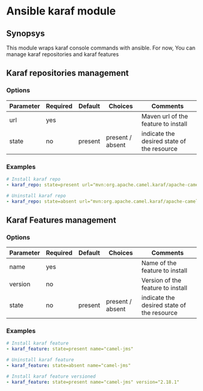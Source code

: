 # Ansible karaf module

## Synopsys

This module wraps karaf console commands with ansible.
For now, You can manage karaf repositories and karaf features

## Karaf repositories management

### Options

| Parameter     | Required      | Default       | Choices           | Comments      |
| ------------- | ------------- | ------------- | ----------------- | ------------- |
| url           | yes           |               |                   | Maven url of the feature to install |
| state         | no            | present       |  present / absent | indicate the desired state of the resource |

### Examples

```yaml
# Install karaf repo
- karaf_repo: state=present url="mvn:org.apache.camel.karaf/apache-camel/2.18.1/xml/features"

# Uninstall karaf repo
- karaf_repo: state=absent url="mvn:org.apache.camel.karaf/apache-camel/2.18.1/xml/features"
```

## Karaf Features management

### Options

| Parameter     | Required      | Default       | Choices       | Comments      |
| ------------- | ------------- | ------------- | ------------- | ------------- |
| name           | yes          |               |               | Name of the feature to install |
| version        | no           |               |               | Version of the feature to install |
| state         | no            | present       |  present / absent | indicate the desired state of the resource |


### Examples

```yaml
# Install karaf feature
- karaf_feature: state=present name="camel-jms"

# Uninstall karaf feature
- karaf_feature: state=absent name="camel-jms"

# Install karaf feature versioned
- karaf_feature: state=present name="camel-jms" version="2.18.1"
```
